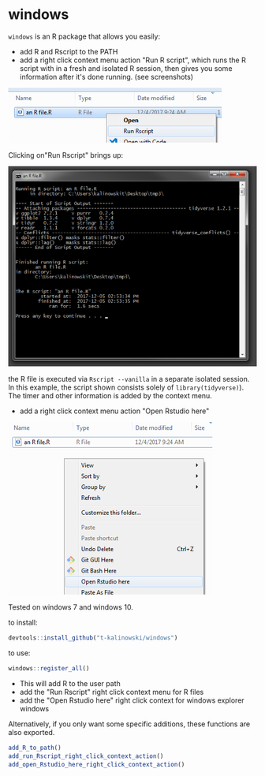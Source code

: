# windows

`windows` is an R package that allows you easily:

+   add R and Rscript to the PATH
+   add a right click context menu action "Run R script", which runs the R script with in a fresh and isolated R session, then gives you some information after it's done running. (see screenshots) 

![](man/figures/run_rscript_menu_screenshot.png) 

Clicking on"Run Rscript" brings up:

![](man/figures/run_rscript_cmd_window_screenshot.png) 

the R file is executed via  `Rscript --vanilla` in a separate isolated session. In this example, the script shown consists solely of `library(tidyverse)`). The timer and other information is added by the context menu.


+   add a right click context menu action "Open Rstudio here" 

![](man/figures/open_rstudio_here_menu_screenshot.png)


Tested on windows 7 and windows 10. 

to install:
``` r
devtools::install_github("t-kalinowski/windows")
```

to use:
``` r
windows::register_all()
```
*  This will add R to the user path
*  add the "Run Rscript" right click context menu for R files
*  add the "Open Rstudio here" right click context for windows explorer windows

Alternatively, if you only want some specific additions, these functions are 
also exported.
``` r
add_R_to_path()
add_run_Rscript_right_click_context_action()
add_open_Rstudio_here_right_click_context_action()
```

